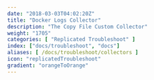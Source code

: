 ```yaml
---
date: "2018-03-03T04:02:20Z"
title: "Docker Logs Collector"
description: "The Copy File Custom Collector"
weight: "1705"
categories: [ "Replicated Troubleshoot" ]
index: ["docs/troubleshoot", "docs"]
aliases: [ /docs/troubleshoot/collectors ]
icon: "replicatedTroubleshoot"
gradient: "orangeToOrange"
---
```

